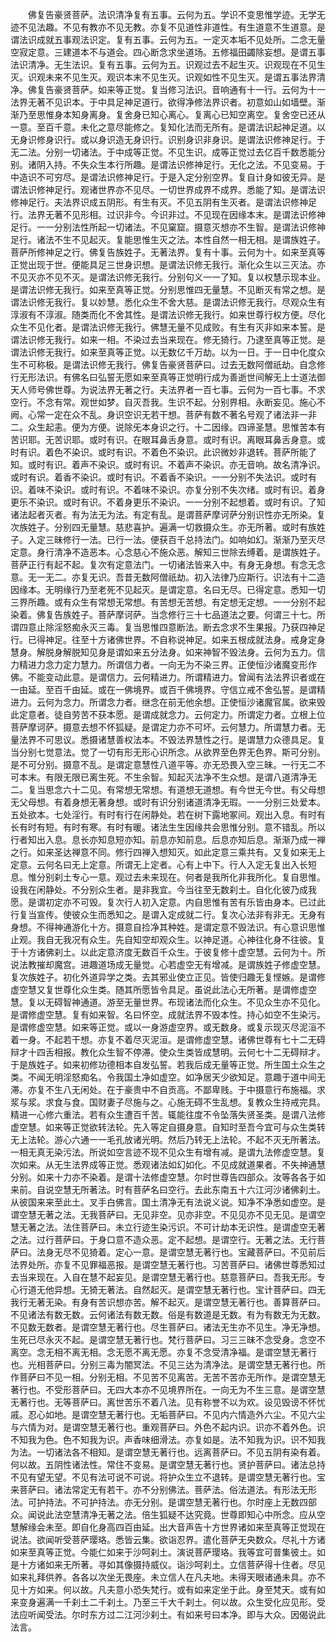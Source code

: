<!-- { "loadSidebar": true } -->
　　佛复告豪贤菩萨。法识清净复有五事。云何为五。学识不变思惟学迹。无学无迹不见法趣。不见有教亦不见无教。亦复不见道性非道性。有生道意不生道意。是谓法识成就五事观法识定。复有五事。云何为五。一定灭本垢不见处所。二念无量空寂定意。三建道本不与道会。四心断念求坐道场。五修福田蠲除妄想。是谓五事法识清净。无生法识。复有五事。云何为五。识观过去不起生灭。识观现在不见生灭。识观未来不见生灭。观识本末不见生灭。识观如性不见生灭。是谓五事法界清净。佛复告豪贤菩萨。如来等正觉。复当修习法识。音响通有十一行。云何为十一法界无著不见识本。于中具足神足道行。欲得净修法界识者。初意如山如墙壁。渐渐乃至思惟身本知身离身。复舍身已知心离心。复离心已知空离空。复舍空已还从一意。至百千意。未化之意尽能修之。复知化法而无所有。是谓法识起神足道。以无身识修身识行。或以身识造无身识行。识别身识非身识。是谓法识修神足行。于无二法。分别一切诸法。于中成等正觉。不见生识。成等正觉过去亿百千数悉能分别。诸阴入持。不失众生本行所趣。是谓法识修神足行。无化之法。不见变易。于中造识不可穷尽。是谓法识修神足行。于是入定分别空界。复自计身如彼无异。是谓法识修神足行。观诸世界亦不见尽。一切世界成界不成界。悉能了知。是谓法识修神足行。夫法界识成五阴形。有生有灭。不见五阴有生灭者。是谓法识修神足行。法界无著不见形相。过识非今。今识非过。不见现在因缘本末。是谓法识修神足行。一一分别法性所起一切诸法。不见窠窟。摄意灭想亦不生智。是谓法识修神足行。诸法不生不见起灭。复能思惟生灭之法。本性自然一相无相。是谓族姓子。菩萨所修神足之行。佛复告族姓子。无著法界。复有十事。云何为十。如来至真等正觉出现于世。便能具足三世身识想。是谓法识修无我行。渐化众生以三灭法。亦不见灭亦不见不灭。是谓法识修无我行。分别句义一一了知。复以权慧示现本业。是谓法识修无我行。如来至真等正觉。分别思惟四无量慧。不见断灭有常之想。是谓法识修无我行。复以妙慧。悉化众生不舍大慈。是谓法识修无我行。尽观众生有淳淑有不淳淑。随类而化不舍其性。是谓法识修无我行。如来世尊行权方便。尽化众生不见化者。是谓法识修无我行。佛慧无量不见成败。有生有灭非如来本誓。是谓法识修无我行。如来一相。不染过去当来现在。修无猗行。乃逮至真等正觉。是谓法识修无我行。如来至真等正觉。以无数亿千万劫。以为一日。于一日中化度众生不可称极。是谓法识修无我行。佛复告豪贤菩萨曰。过去无数阿僧祇劫。自念修行无形法识。有佛名曰弘誓无愿如来至真等正觉明行成为善逝世间解无上士道法御天人师号佛世尊。为说法界无著之行。夫法界者一百七事。云何为一百七事。不求空行。不念有常。观世如梦。自灭吾我。生识不起。分别界相。永断妄见。施心不阙。心常一定在众不乱。身识空识无若干想。菩萨有数不著名号观了诸法非一非二。众生起恚。便为方便。说除旡本身识之行。十二因缘。四谛圣慧。思惟苦本有苦识耶。无苦识耶。或时有识。在眼耳鼻舌身意。或时有识。离眼耳鼻舌身意。或时有识。着色不染识。或时有识。不着色不染识。此识微妙非退转。菩萨所能了知。或时有识。着声不染识。或时有识。不着声不染识。亦无音响。故名清净识。或时有识。着香不染识。或时有识。不着香不染识。一一分别不失法识。或时有识。着味不染识。或时有识。不着味不染识。亦复分别不失次绪。或时有识。着身更乐不染识。或时有识。不着身更乐不染识。一一分别不起想着。或时有识。了知诸法起者灭者。有为法无为法。有定有乱。是谓菩萨摩诃萨分别识性亦无所染。复次族姓子。分别四无量慧。慈悲喜护。遍满一切救摄众生。亦无所著。或时有族姓子。入定三昧修行一法。已行一法。便获百千总持法门。如响如幻。渐渐乃至灭尽定意。身行清净不造恶本。心念慈心不施众恶。解知三世除去缚着。是谓族姓子。菩萨正行有起不起。复次有定意法门。一切诸法皆来入中。有身无身想。有念无念意。无一无二。亦复无识。吾昔无数阿僧祇劫。初入法律乃应斯行。识法有十二造因缘本。无明缘行乃至老死不见起灭。是谓定意。名曰无尽。已得定意。悉知一切三界所趣。或有众生有常想无常想。有苦想无苦想。有定想无定想。一一分别不起染着。佛复告族姓子。菩萨摩诃萨。当念修行三十七品道法之要。何谓三十七。所谓四意止除淫怒痴永灭三毒。复当思惟四意断法。断去念求不生果报。乃获四神足行。已得神足。往至十方诸佛世界。不自称说神足。如来五根成就法身。戒身定身慧身。解脱身解脱知见身是谓如来五分法身。如来神智不毁法身。云何为五力。信力精进力念力定力慧力。所谓信力者。一向无为不染三界。正使恒沙诸魔变形作佛。不能变动此意。是谓信力。云何精进力。所谓精进力。曾闻有法法界识者或在一由延。至百千由延。或在一佛境界。或百千佛境界。守信立戒不舍弘誓。是谓精进力。云何为念力。所谓念力者。继念在前无他余想。正使恒沙诸魔官属。欲来毁此定意者。徒自劳苦不获本愿。是谓成就念力。云何定力。所谓定力者。立根上位菩萨摩诃萨。摄意去想不怀狐疑。是谓定力亦不可坏。云何慧力。所谓慧力者。无量法界不可思议。悉摄诸慧善权法本。不毁法界慧性之行。是谓慧力众德具足。复当分别七觉意法。觉了一切有形无形心识所念。从欲界至色界无色界。斯可分别。是不可分别。摄意不乱。是谓定意慧性八道平等。亦无恐畏入空三昧。一行无二不可本末。有限无限已离生死。不生余智。知起灭法净不生众想。是谓八道清净无二。复当思念六十二见。有常想无常想。有道想无道想。有今世无今世。有父母想无父母想。有着身想无著身想。或时有识分别诸道清净无瑕。一一分别三处爱本。五处欲本。七处淫行。有时有行在闲静处。若在树下露地冢间。观出入息。有时有长有时有短。有时有寒。有时有暖。诸法生生因缘共会思惟分别。意不错乱。所以行者知出入息。息长亦知息短亦知。前息亦知前息。后息亦知后息。渐渐乃成一禅之行。如来圣达禅意不同。修行四禅入想知灭。如此定意三乘共有。又复如来无上定意。云何名曰无上定意。所谓无上定者。心有上中下。行人入定无复出入长短息。惟分别刹土专心一意。观过去未来现在。何者是我所化非我所化。复自思惟。设我在闲静处。不分别众生者。是非我宜。今当往至无数刹土。自化化彼乃成我愿。是谓初定亦不可毁。复次行人初入定意。内自思惟有苦有乐皆由身本。已过此行复当宣传。使彼众生而悉知之。是谓入定成就二行。复次心法非有非无。无身有身想。不得神通游化十方。摄意自捡净其种姓。是谓定意不毁法识。有心意识思惟止观。我自无我况有众生。先自知空却观众生。以神足道。心神往化身不往彼。复于十方诸佛刹土。以此定意济度无数百千众生。于彼复修十虚空慧。云何为十。所说法教摧却魔宫。进趣道场成无量觉。心若虚空无有增减。是谓族姓子修虚空慧。复次族姓子。初化外道异学之类。去其邪业使立正见。皆使归趣无复悭嫉。是谓修虚空慧又复世尊化众生类。随其所愿皆令具足。虽说此法心无所著。是谓修虚空慧。复以无碍智神通道。游至无量世界。布现诸法而化众生。不见众生亦不见化。是谓修虚空慧。复有如来智。名曰怀空。成就法界不毁本性。持心如空不生染污。是谓修虚空慧。如来等正觉。或以一身游虚空界。或无数身。或复示现灭尽泥洹不着一身。不起若干想。亦复不着尽灭泥洹。是谓修虚空慧。诸佛世尊有七十二无碍辩才十四舌相报。教化众生智不停滞。使众生类皆成慧明。云何七十二无碍辩才。于是族姓子。如来初修功德相本自发弘誓。若我后成无量等正觉。所生国土众生之类。不闻无明淫怒痴名。令我国土净如虚空。如净居天少欲知足。意趣于道中间无滞。亦复不生八无闲处。在于豪贵中不自贡高。不鄙卑贱。于中摄意行布施福。求浆与浆。求食与食。国财妻子尽施与之。心施无碍不生乱想。复教众生持戒完具。精进一心修六重法。若有众生遭百千苦。辄能往度不令坠落失贤圣类。是谓八法修虚空慧。如来等正觉欲转法轮。先入等定自摄身意。自知时至吾今宜可与众生类转无上法轮。游心六通一一毛孔放诸光明。然后乃转无上法轮。不起不灭无所著法。一相无真无染污法。所说如空言迹不现不见众生有增有减。是谓九法修虚空慧。复次如来。从无生法界成等正觉。悉观诸法如幻如化。不见成就道果者。不失神通慧分别。如来十力亦不染着。是谓十法修虚空慧。尔时世尊告四部众。汝等各各于如来前。自说空慧无所著法。时有菩萨名曰空行。去此东南五十六江河沙诸佛刹土。从彼国来来至此土。叉手白佛言。国土清净无有法说义说。知净不净悉如虚空。是谓空慧无著之法。无我菩萨曰。无见非空。见亦非空。不见见亦不见无见。是谓空慧无著之法。法住菩萨曰。未立行迹生染污识。不可计劫本无识性。是谓虚空无著之法。过行菩萨曰。于身口意不造众恶。定不起想。是谓空行。无著之法。无行菩萨曰。法身无尽不见猗着。定心一意。是谓空慧无著行也。宝藏菩萨曰。不见前后法界处所。亦复不见罪福恶报。是谓空慧无著行也。习苦菩萨曰。诸佛世尊悉知过去当来现在。入自在慧不起妄见。是谓空慧无著行也。慈意菩萨曰。吾我无形。专心行道无他异想。无猗无著法。自然起灭。是谓空慧无著行也。宝计菩萨曰。四无我行无著无染。有身有苦识想亦苦。解不起灭。是谓空慧无著行也。善算菩萨曰。不见诸法有数无数。云何诸法有数无数。俗是有数道是无数。有为有数无为无数。不见数无数者。是谓空慧无著行也。尽生菩萨曰。诸法无生亦不见生。净无净想。生死已尽永灭不起。是谓空慧无著行也。梵行菩萨曰。习三三昧不念受身。念空不离空。念无相不离无相。念无愿不离无愿。亦复不念受清净福。是谓空慧无著行也。光相菩萨曰。分别三毒为闇冥法。不见三达为清净法。是谓空慧无著行也。所作菩萨曰不见一相。分别无相。不见苦不见离苦。无苦不苦亦无所作。是谓空慧无著行也。不受形菩萨曰。无四大本亦不见境界所在。一向无为不生三意。是谓空慧无著行也。无等菩萨曰。离世苦乐不着八法。见有称誉不以为欢。设见毁谤不怀忧戚。忍心如地。是谓空慧无著行也。无垢菩萨曰。不见内六情造外六尘。不见六尘与六情为对。是谓空慧无著行也。重观菩萨曰。外色不起内识。识亦不着外色。识不知我为色。色不知我为识。声香味细滑法。亦复如是。法不知我为识。识不知我为法。一切诸法各不相知。是谓空慧无著行也。远离菩萨曰。不见五阴有染有着。何以故。五阴性诸法性。常住不变易。是谓空慧无著行也。贤护菩萨曰。诸法总持不见有望无望。不见有法可说不可说。将护众生立不退转。是谓空慧无著行也。宝来菩萨曰。诸法常定无有若干。亦不分别佛法。菩萨法。俗法道法。有形法无形法。可护持法。不可护持法。亦无分别。是谓空慧无著行也。尔时座上无数四部众。闻说此法空慧清净无著之法。倍生狐疑不达究竟。世尊即知心中所念。应从空慧解缘会未至。即自化身高四百由延。出大音声告十方世界诸如来至真等正觉现在说法。欲闻听受菩萨璎珞。悉皆云集。欲诣忍界。遣化菩萨无央数众。尽礼十方诸如来至真等正觉。今能仁如来于沙呵刹土。演说菩萨璎珞。我等宜可普集彼土。如是十方诸如来无所著。寻如其像摄持威仪。诣沙呵刹土。立信菩萨得十住者。尽见如来礼拜供养。各各以次坐无畏座。未立信人在凡夫地。未得天眼诸通未具。亦不见十方如来。何以故。凡夫意小恐失梵行。或有如来定坐于此。身至梵天。或有如来变身遍满一千刹土二千刹土。乃至三千大千刹土。何以故。众生受化应见形。受法应听闻受法。尔时东方过二江河沙刹土。有如来号曰本净。即与大众。因偈说此法言。
